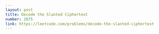 ```yaml
---
layout: post
title: Decode the Slanted Ciphertext
number: 2075
link: https://leetcode.com/problems/decode-the-slanted-ciphertext
---
```

